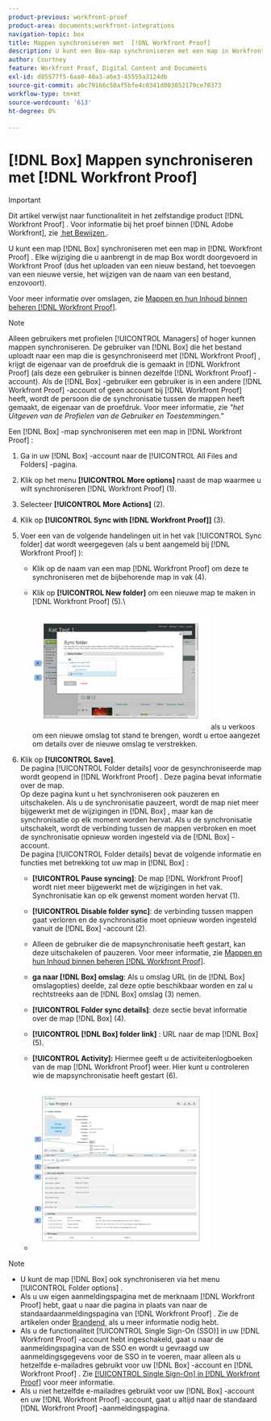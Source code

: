```yaml
---
product-previous: workfront-proof
product-area: documents;workfront-integrations
navigation-topic: box
title: Mappen synchroniseren met  [!DNL Workfront Proof]
description: U kunt een Box-map synchroniseren met een map in Workfront Proof. Elke wijziging die u aanbrengt in de map Box wordt doorgevoerd in Workfront Proof (dus het uploaden van een nieuw bestand, het toevoegen van een nieuwe versie, het wijzigen van de naam van een bestand, enzovoort).
author: Courtney
feature: Workfront Proof, Digital Content and Documents
exl-id: d85577f5-6aa0-40a3-a6e3-45555a3124db
source-git-commit: a6c79166c50af5bfe4c0341d003052179ce78373
workflow-type: tm+mt
source-wordcount: '613'
ht-degree: 0%

---
```


# [!DNL Box] Mappen synchroniseren met [!DNL Workfront Proof]

>[!IMPORTANT]
>
>Dit artikel verwijst naar functionaliteit in het zelfstandige product [!DNL Workfront Proof] . Voor informatie bij het proef binnen [!DNL Adobe Workfront], zie [&#x200B; het Bewijzen &#x200B;](../../../review-and-approve-work/proofing/proofing.md).

U kunt een map [!DNL Box] synchroniseren met een map in [!DNL Workfront Proof] . Elke wijziging die u aanbrengt in de map Box wordt doorgevoerd in Workfront Proof (dus het uploaden van een nieuw bestand, het toevoegen van een nieuwe versie, het wijzigen van de naam van een bestand, enzovoort).

Voor meer informatie over omslagen, zie [&#x200B; Mappen en hun Inhoud binnen beheren  [!DNL Workfront Proof]](../../../workfront-proof/wp-work-proofsfiles/organize-your-work/manage-folders-and-contents.md).

>[!NOTE]
>
>Alleen gebruikers met profielen [!UICONTROL Managers] of hoger kunnen mappen synchroniseren. De gebruiker van [!DNL Box] die het bestand uploadt naar een map die is gesynchroniseerd met [!DNL Workfront Proof] , krijgt de eigenaar van de proefdruk die is gemaakt in [!DNL Workfront Proof] (als deze een gebruiker is binnen dezelfde [!DNL Workfront Proof] -account). Als de [!DNL Box] -gebruiker een gebruiker is in een andere [!DNL Workfront Proof] -account of geen account bij [!DNL Workfront Proof] heeft, wordt de persoon die de synchronisatie tussen de mappen heeft gemaakt, de eigenaar van de proefdruk. Voor meer informatie, zie *&quot;het Uitgeven van de Profielen van de Gebruiker en Toestemmingen.&quot;*

Een [!DNL Box] -map synchroniseren met een map in [!DNL Workfront Proof] :

1. Ga in uw [!DNL Box] -account naar de [!UICONTROL All Files and Folders] -pagina.
1. Klik op het menu **[!UICONTROL More options]** naast de map waarmee u wilt synchroniseren [!DNL Workfront Proof] (1).
1. Selecteer **[!UICONTROL More Actions]** (2).
1. Klik op **[!UICONTROL Sync with [!DNL Workfront Proof]]** (3).
1. Voer een van de volgende handelingen uit in het vak [!UICONTROL Sync folder] dat wordt weergegeven (als u bent aangemeld bij [!DNL Workfront Proof] ):

   * Klik op de naam van een map [!DNL Workfront Proof] om deze te synchroniseren met de bijbehorende map in vak (4).
   * Klik op **[!UICONTROL New folder]** om een nieuwe map te maken in [!DNL Workfront Proof] (5).\

     ![&#x200B; folder_sync_2.jpg &#x200B;](assets/folder-sync-2-350x231.jpg) als u verkoos om een nieuwe omslag tot stand te brengen, wordt u ertoe aangezet om details over de nieuwe omslag te verstrekken.

1. Klik op **[!UICONTROL Save]**.\
   De pagina [!UICONTROL Folder details] voor de gesynchroniseerde map wordt geopend in [!DNL Workfront Proof] . Deze pagina bevat informatie over de map.\
   Op deze pagina kunt u het synchroniseren ook pauzeren en uitschakelen. Als u de synchronisatie pauzeert, wordt de map niet meer bijgewerkt met de wijzigingen in [!DNL Box] , maar kan de synchronisatie op elk moment worden hervat. Als u de synchronisatie uitschakelt, wordt de verbinding tussen de mappen verbroken en moet de synchronisatie opnieuw worden ingesteld via de [!DNL Box] -account.\
   De pagina [!UICONTROL Folder details] bevat de volgende informatie en functies met betrekking tot uw map in [!DNL Box] :

   * **[!UICONTROL Pause syncing]**: De map [!DNL Workfront Proof] wordt niet meer bijgewerkt met de wijzigingen in het vak. Synchronisatie kan op elk gewenst moment worden hervat (1).
   * **[!UICONTROL Disable folder sync]**: de verbinding tussen mappen gaat verloren en de synchronisatie moet opnieuw worden ingesteld vanuit de [!DNL Box] -account (2).

   * Alleen de gebruiker die de mapsynchronisatie heeft gestart, kan deze uitschakelen of pauzeren. Voor meer informatie, zie [&#x200B; Mappen en hun Inhoud binnen beheren  [!DNL Workfront Proof]](../../../workfront-proof/wp-work-proofsfiles/organize-your-work/manage-folders-and-contents.md).
   * **ga naar [!DNL Box] omslag**: Als u omslag URL (in de [!DNL Box] omslagopties) deelde, zal deze optie beschikbaar worden en zal u rechtstreeks aan de [!DNL Box] omslag (3) nemen.
   * **[!UICONTROL Folder sync details]**: deze sectie bevat informatie over de map [!DNL Box] (4).
   * **[!UICONTROL [!DNL Box] folder link]** : URL naar de map [!DNL Box] (5).
   * **[!UICONTROL Activity]:** Hiermee geeft u de activiteitenlogboeken van de map [!DNL Workfront Proof] weer. Hier kunt u controleren wie de mapsynchronisatie heeft gestart (6).
   * ![&#x200B; folder_details__1_.jpg &#x200B;](assets/folder-details--1--350x324.jpg)

>[!NOTE]
>
>* U kunt de map [!DNL Box] ook synchroniseren via het menu [!UICONTROL Folder options] .
>* Als u uw eigen aanmeldingspagina met de merknaam [!DNL Workfront Proof] hebt, gaat u naar die pagina in plaats van naar de standaardaanmeldingspagina van [!DNL Workfront Proof] . Zie de artikelen onder [&#x200B; Brandend &#x200B;](https://support.workfront.com/hc/en-us/sections/115000921208-Branding) als u meer informatie nodig hebt.
>* Als u de functionaliteit [!UICONTROL Single Sign-On (SSO)] in uw [!DNL Workfront Proof] -account hebt ingeschakeld, gaat u naar de aanmeldingspagina van de SSO en wordt u gevraagd uw aanmeldingsgegevens voor de SSO in te voeren, maar alleen als u hetzelfde e-mailadres gebruikt voor uw [!DNL Box] -account en [!DNL Workfront Proof] . Zie [[!UICONTROL Single Sign-On] in  [!DNL Workfront Proof]](../../../workfront-proof/wp-acct-admin/managing-security/single-sign-on-overview.md) voor meer informatie.
>* Als u niet hetzelfde e-mailadres gebruikt voor uw [!DNL Box] -account en uw [!DNL Workfront Proof] -account, gaat u altijd naar de standaard [!DNL Workfront Proof] -aanmeldingspagina.
>


